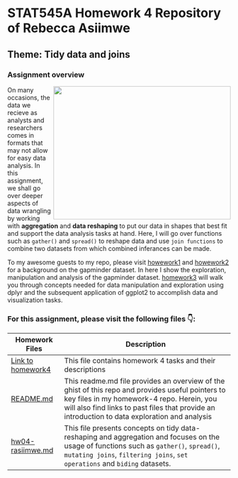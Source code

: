 # STAT545A Homework 4 Repository of Rebecca Asiimwe 

## Theme: Tidy data and joins

### Assignment overview
[<img align ="right" src="https://github.com/STAT545-UBC-students/hw04-rasiimwe/blob/master/plugins/reshaping.png" width="400" height="300"/>](https://github.com/STAT545-UBC-students/hw04-rasiimwe/blob/master/plugins/reshaping.png)

On many occasions, the data we recieve as analysts and researchers comes in formats that may not allow for easy data analysis. In this assignment, we shall go over deeper aspects of data wrangling by working with **aggregation** and **data reshaping**
to put our data in shapes that best fit and support the data analysis tasks at hand. Here, I will go over functions such as `gather()` and `spread()` to reshape data and use `join functions` to combine two datasets from which combined inferances can be made. 


To my awesome guests to my repo, please visit [howework1](https://github.com/STAT545-UBC-students/hw01-rasiimwe) and [howework2](https://github.com/STAT545-UBC-students/hw02-rasiimwe/blob/master/hw02.md) for a background on the gapminder dataset. In here I show the exploration, manipulation and analysis of the gapminder dataset. [homework3](https://github.com/STAT545-UBC-students/hw03-rasiimwe/blob/master/hw03-rasiimwe.md) will walk you through concepts needed for  data manipulation and exploration using dplyr and the subsequent application of ggplot2 to accomplish data and visualization tasks.


### For this assignment, please visit the following files :point_down::

|   **Homework Files**   | **Description** |
|----------------|------------|
|[Link to homework4](http://stat545.com/Classroom/assignments/hw04/hw04.html)|This file contains homework 4 tasks and their descriptions|
|[README.md](https://github.com/STAT545-UBC-students/hw04-rasiimwe/blob/master/README.md)|This readme.md file provides an overview of the ghist of this repo and provides useful pointers to key files in my homework-4 repo. Herein, you will also find links to past files that provide an introduction to data exploration and analysis |
|[hw04-rasiimwe.md](https://github.com/STAT545-UBC-students/hw04-rasiimwe/blob/master/hw04-rasiimwe.md)| This file presents concepts on tidy data- reshaping and aggregation and focuses on the usage of functions such as `gather()`, `spread()`, `mutating joins`, `filtering joins`, `set operations` and `biding` datasets.|


